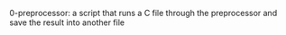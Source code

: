 0-preprocessor: a script that runs a C file through the preprocessor and save the result into another file
